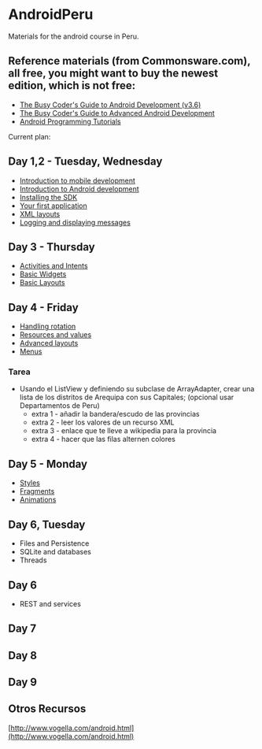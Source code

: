 AndroidPeru
===========

Materials for the android course in Peru.

## Reference materials (from Commonsware.com), all free, you might want to buy the newest edition, which is not free:
* [The Busy Coder's Guide to Android Development (v3.6)](http://commonsware.com/Android/Android_3-6-CC.pdf)
* [The Busy Coder's Guide to Advanced Android Development](http://commonsware.com/AdvAndroid/AdvAndroid-2_0-CC.pdf)
* [Android Programming Tutorials](http://commonsware.com/AndTutorials/AndTutorials-3_9-CC.pdf)

Current plan:

## Day 1,2 - Tuesday, Wednesday
* [Introduction to mobile development](http://prezi.com/rlal834rjnzj/android/?auth_key=cc059e3e28d6ea9ae889dd5a1dc7382e7e0009ca&kw=view-rlal834rjnzj&rc=ref-11036559)
* [Introduction to Android development](https://docs.google.com/presentation/d/1jjGpr9BX2Y6Xse3dS_HQDx2VjmalNFakhFxuygCykR8/edit?usp=sharing)
* [Installing the SDK](http://developer.android.com)
* [Your first application](firstApp.md)
* [XML layouts](firstAppXml.md)
* [Logging and displaying messages](logging.md)

## Day 3 - Thursday
* [Activities and Intents](activitiesAndIntents.md)
* [Basic Widgets](basicWidgets.md)
* [Basic Layouts](layouts.md)

## Day 4 - Friday
* [Handling rotation](rotation.md)
* [Resources and values](resourcesAndValues.md)
* [Advanced layouts](advancedLayouts.md)
* [Menus](menus.md)

### Tarea
* Usando el ListView y definiendo su subclase de ArrayAdapter, crear una lista de los distritos de Arequipa con sus Capitales; (opcional usar Departamentos de Peru)
	* extra 1 - a&ntilde;adir la bandera/escudo de las provincias
	* extra 2 - leer los valores de un recurso XML
	* extra 3 - enlace que te lleve a wikipedia para la provincia
	* extra 4 - hacer que las filas alternen colores
	
	
	
## Day 5 - Monday
* [Styles](stylesAndThemes.md)
* [Fragments](fragments.md)
* [Animations](animation.md)

## Day 6, Tuesday
* Files and Persistence
* SQLite and databases
* Threads

## Day 6
* REST and services

## Day 7

## Day 8

## Day 9


## Otros Recursos
[http://www.vogella.com/android.html](http://www.vogella.com/android.html)
